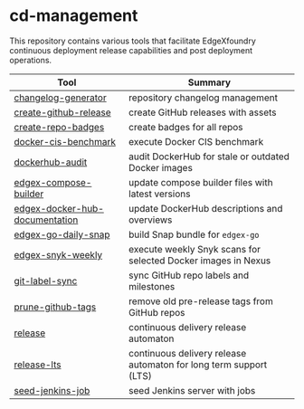 # cd-management

This repository contains various tools that facilitate EdgeXfoundry continuous deployment release capabilities and post deployment operations.

Tool | Summary
--- | ---
[changelog-generator](https://github.com/edgexfoundry/cd-management/tree/changelog-generator) | repository changelog management
[create-github-release](https://github.com/edgexfoundry/cd-management/tree/create-github-release) | create GitHub releases with assets
[create-repo-badges](https://github.com/edgexfoundry/cd-management/tree/create-repo-badges) | create badges for all repos
[docker-cis-benchmark](https://github.com/edgexfoundry/cd-management/tree/docker-cis-benchmark) | execute Docker CIS benchmark
[dockerhub-audit](https://github.com/edgexfoundry/cd-management/tree/dockerhub-audit) | audit DockerHub for stale or outdated Docker images
[edgex-compose-builder](https://github.com/edgexfoundry/cd-management/tree/edgex-compose-builder) | update compose builder files with latest versions
[edgex-docker-hub-documentation](https://github.com/edgexfoundry/cd-management/tree/edgex-docker-hub-documentation) | update DockerHub descriptions and overviews
[edgex-go-daily-snap](https://github.com/edgexfoundry/cd-management/tree/edgex-go-daily-snap) | build Snap bundle for `edgex-go`
[edgex-snyk-weekly](https://github.com/edgexfoundry/cd-management/tree/edgex-snyk-weekly) | execute weekly Snyk scans for selected Docker images in Nexus
[git-label-sync](https://github.com/edgexfoundry/cd-management/tree/git-label-sync) | sync GitHub repo labels and milestones
[prune-github-tags](https://github.com/edgexfoundry/cd-management/tree/prune-github-tags) | remove old pre-release tags from GitHub repos
[release](https://github.com/edgexfoundry/cd-management/tree/release) | continuous delivery release automaton
[release-lts](https://github.com/edgexfoundry/cd-management/tree/release-lts) | continuous delivery release automaton for long term support (LTS)
[seed-jenkins-job](https://github.com/edgexfoundry/cd-management/tree/seed-jenkins-jobs) | seed Jenkins server with jobs
